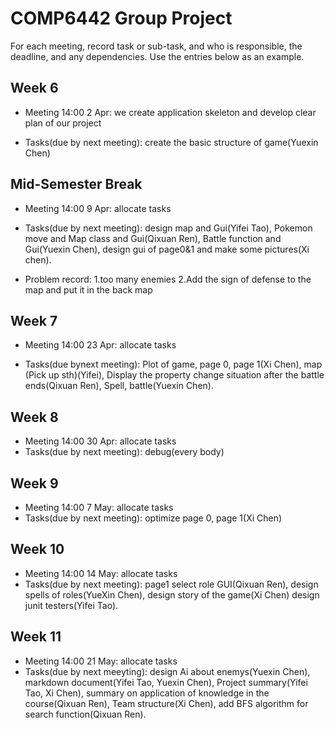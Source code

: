 # COMP6442 Group Project

For each meeting, record task or sub-task, and who is responsible, the deadline, and any dependencies.
Use the entries below as an example.

## Week 6
- Meeting 14:00 2 Apr: we create application skeleton and develop clear plan of our project

- Tasks(due by next meeting): create the basic structure of game(Yuexin Chen)

## Mid-Semester Break

- Meeting 14:00 9 Apr: allocate tasks

- Tasks(due by next meeting):
design map and Gui(Yifei Tao), 
Pokemon move and Map class and Gui(Qixuan Ren), 
Battle function and Gui(Yuexin Chen), 
design gui of page0&1 and make some pictures(Xi chen).

- Problem record:
1.too many enemies
2.Add the sign of defense to the map and put it in the back map

## Week 7
- Meeting 14:00 23 Apr: allocate tasks

- Tasks(due bynext meeting):
Plot of game, page 0, page 1(Xi Chen), 
map (Pick up sth)(Yifei), 
Display the property change situation after the battle ends(Qixuan Ren), 
Spell, battle(Yuexin Chen).

## Week 8
- Meeting 14:00 30 Apr: allocate tasks
- Tasks(due by next meeting): debug(every body)

## Week 9
- Meeting 14:00 7 May: allocate tasks
- Tasks(due by next meeting): optimize page 0, page 1(Xi Chen)

## Week 10
- Meeting 14:00 14 May: allocate tasks
- Tasks(due by next meeting): 
page1 select role GUI(Qixuan Ren), 
design spells of roles(YueXin Chen), 
design story of the game(Xi Chen)
design junit testers(Yifei Tao).

## Week 11
- Meeting 14:00 21 May: allocate tasks
- Tasks(due by next meeyting): design Ai about enemys(Yuexin Chen), 
markdown document(Yifei Tao, Yuexin Chen), Project summary(Yifei Tao, Xi Chen),
summary on application of knowledge in the course(Qixuan Ren), 
Team structure(Xi Chen), add BFS algorithm for search function(Qixuan Ren).


